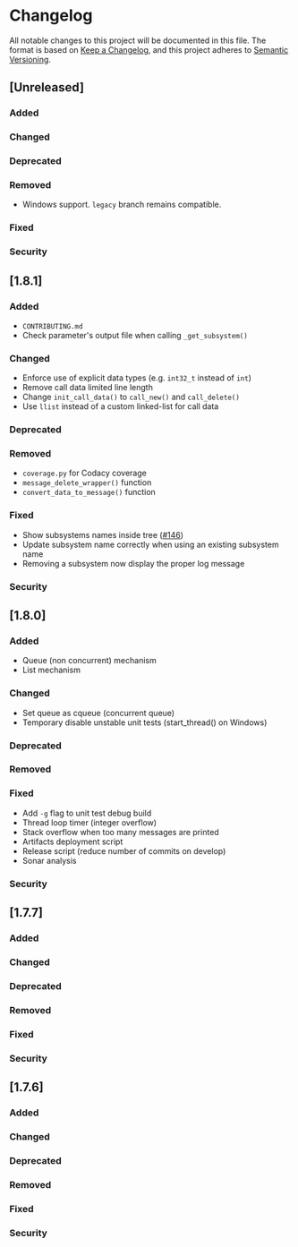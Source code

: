 # Changelog
All notable changes to this project will be documented in this file.
The format is based on [Keep a Changelog](https://keepachangelog.com/en/1.0.0/),
and this project adheres to [Semantic Versioning](https://semver.org/spec/v2.0.0.html).

## [Unreleased]
### Added
### Changed
### Deprecated
### Removed
* Windows support. `legacy` branch remains compatible.
### Fixed
### Security

## [1.8.1]
### Added
* `CONTRIBUTING.md`
* Check parameter's output file when calling `_get_subsystem()`
### Changed
* Enforce use of explicit data types (e.g. `int32_t` instead of `int`)
* Remove call data limited line length
* Change `init_call_data()` to `call_new()` and `call_delete()`
* Use `llist` instead of a custom linked-list for call data
### Deprecated
### Removed
* `coverage.py` for Codacy coverage
* `message_delete_wrapper()` function
* `convert_data_to_message()` function
### Fixed
* Show subsystems names inside tree ([#146](https://github.com/naccyde/yall/issues/176))
* Update subsystem name correctly when using an existing subsystem name
* Removing a subsystem now display the proper log message
### Security

## [1.8.0]
### Added
* Queue (non concurrent) mechanism
* List mechanism
### Changed
* Set queue as cqueue (concurrent queue)
* Temporary disable unstable unit tests  (start_thread() on Windows)
### Deprecated
### Removed
### Fixed
* Add `-g` flag to unit test debug build
* Thread loop timer (integer overflow)
* Stack overflow when too many messages are printed
* Artifacts deployment script
* Release script (reduce number of commits on develop)
* Sonar analysis
### Security

## [1.7.7]
### Added
### Changed
### Deprecated
### Removed
### Fixed
### Security

## [1.7.6]
### Added
### Changed
### Deprecated
### Removed
### Fixed
### Security
